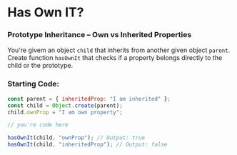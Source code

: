 # Has Own IT?

### Prototype Inheritance – Own vs Inherited Properties

You're givem an object `child` that inherits from another given object `parent`. Create function `hasOwnIt` that checks if a property belongs directly to the child or the prototype.

### Starting Code:

```js
const parent = { inheritedProp: "I am inherited" };
const child = Object.create(parent);
child.ownProp = "I am own property";

// you're code here

hasOwnIt(child, "ownProp"); // Output: true
hasOwnIt(child, "inheritedProp"); // Output: false
```
